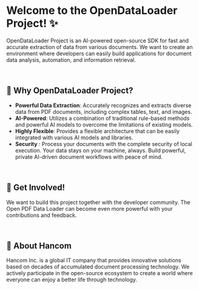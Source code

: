 # Welcome to the OpenDataLoader Project! ✨

OpenDataLoader Project is an AI-powered open-source SDK for fast and accurate extraction of data from various documents.
We want to create an environment where developers can easily build applications for document data analysis, automation, and information retrieval.

<br>

## 🚀 Why OpenDataLoader Project?

- **Powerful Data Extraction**: Accurately recognizes and extracts diverse data from PDF documents, including complex tables, text, and images.
- **AI-Powered**: Utilizes a combination of traditional rule-based methods and powerful AI models to overcome the limitations of existing models.
- **Highly Flexible**: Provides a flexible architecture that can be easily integrated with various AI models and libraries.
- **Security** : Process your documents with the complete security of local execution. Your data stays on your machine, always. Build powerful, private AI-driven document workflows with peace of mind.

<br>

## 🤝 Get Involved!

We want to build this project together with the developer community. 
The Open PDF Data Loader can become even more powerful with your contributions and feedback.

<br>

## 🧡 About Hancom

Hancom Inc. is a global IT company that provides innovative solutions based on decades of accumulated document processing technology. 
We actively participate in the open-source ecosystem to create a world where everyone can enjoy a better life through technology. 
